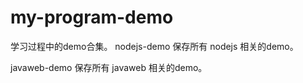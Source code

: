# my-program-demo
学习过程中的demo合集。
nodejs-demo 保存所有 nodejs 相关的demo。

javaweb-demo 保存所有 javaweb 相关的demo。

